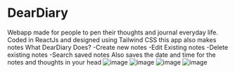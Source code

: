 # DearDiary
Webapp made for people to pen their thoughts and journal everyday life. Coded in ReactJs and designed using Tailwind CSS this app also makes notes 
What DearDiary Does?
-Create new notes
-Edit Existing notes
-Delete existing notes
-Search saved notes
Also saves the date and time for the notes and thoughts in your head
![image](https://github.com/ro961/DearDiary/assets/111661764/1f083fa8-b217-41d3-be34-c17d17582f34)
![image](https://github.com/ro961/DearDiary/assets/111661764/5ae96a5b-6ef7-4b2c-8e48-a006f9ca6fa6)
![image](https://github.com/ro961/DearDiary/assets/111661764/5773415d-d835-4b89-a46f-e44b217d4511)
![image](https://github.com/ro961/DearDiary/assets/111661764/11474fdc-c0ee-44a5-9d6b-d2a1e881e77b)

